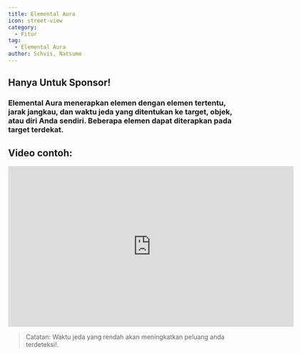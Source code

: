 ```yaml
---
title: Elemental Aura
icon: street-view
category:
  - Fitur
tag:
  - Elemental Aura
author: Schvis, Natsume
---
```


## Hanya Untuk Sponsor!
### Elemental Aura menerapkan elemen dengan elemen tertentu, jarak jangkau, dan waktu jeda yang ditentukan ke target, objek, atau diri Anda sendiri. Beberapa elemen dapat diterapkan pada target terdekat.

## Video contoh:

<iframe width="640" height="360" src="https://www.youtube.com/embed/FskTJiknOgQ?list=PL5eI1Tb64p56g27qfYk7VuFTz4FK6YrKa" title="Korepi - Elemental Aura (Sponsor)" frameborder="0" allow="accelerometer; autoplay; clipboard-write; encrypted-media; gyroscope; picture-in-picture; web-share" allowfullscreen></iframe>

> Catatan: Waktu jeda yang rendah akan meningkatkan peluang anda terdeteksi!.